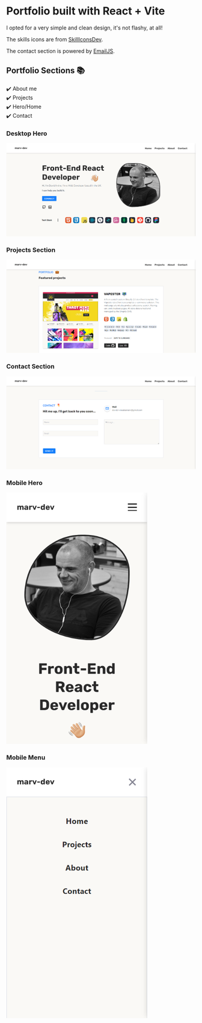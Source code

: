 
# Portfolio built with React + Vite

I opted for a very simple and clean design, it's not flashy, at all!

The skills icons are from [SkillIconsDev](https://skillicons.dev/).

The contact section is powered by [EmailJS](https://www.emailjs.com/).



## Portfolio Sections 📚

✔️ About me\
✔️ Projects\
✔️ Hero/Home\
✔️ Contact



### Desktop Hero 
<img src="./src/assets/marv-dev-dk.png" alt="portfolio hero desktop" style="width: auto; max-width: 100%;">


### Projects Section 
<img src="./src/assets/marv-dev-projects.png" alt="portfolio hero desktop" style="width: auto; max-width: 100%;">

### Contact Section
<img src="./src/assets/marv-dev-contact.png" alt="portfolio contact desktop" style="width: auto; max-width: 100%;">

### Mobile Hero
<img src="./src/assets/marv-dev-mb.png" alt="portfolio hero mobile" style="width: 375px; max-width: 100%;">

### Mobile Menu 
<img src="./src/assets/marv-dev-mb-menu.png" alt="portfolio menu mobile" style="width: 375px; max-width: 100%;">